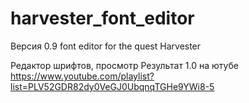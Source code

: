 # harvester_font_editor
Версия 0.9 font editor for the quest Harvester

Редактор шрифтов, просмотр
Результат 1.0 на ютубе
https://www.youtube.com/playlist?list=PLV52GDR82dy0VeGJ0UbqnqTGHe9YWi8-5

